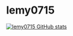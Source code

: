 # lemy0715

[![lemy0715 GitHub stats](https://github-readme-stats.vercel.app/api?username=MuYoul)](https://github.com/anuraghazra/github-readme-stats)

